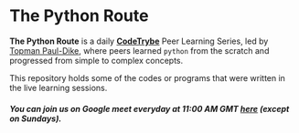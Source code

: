 # The Python Route

**The Python Route** is a daily [**CodeTrybe**](https://github.com/codetrybe) Peer Learning Series,
led by [Topman Paul-Dike](https://github.com/tpauldike), where peers learned `python` from the scratch and progressed from simple to complex concepts.

This repository holds some of the codes or programs that were written in the live learning sessions.
##### You can join us on Google meet everyday at *11:00 AM **GMT*** [here](http://meet.google.com/gnd-zmnh-zyd) (except on Sundays).
